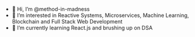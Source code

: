 - 👋 Hi, I’m @method-in-madness
- 👀 I’m interested in Reactive Systems, Microservices, Machine Learning, Blockchain and Full Stack Web Development
- 🌱 I’m currently learning React.js and brushing up on DSA
